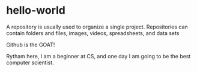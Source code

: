 # hello-world
A repository is usually used to organize a single project. Repositories can contain folders and files, images, videos, spreadsheets, and data sets

Github is the GOAT!

Rytham here, I am a beginner at CS, and one day I am going to be the best computer scientist.
